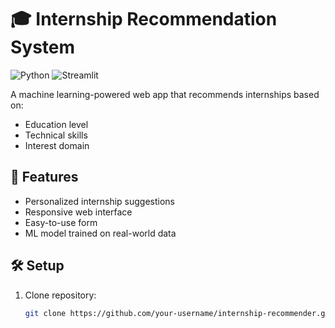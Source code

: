 # 🎓 Internship Recommendation System

![Python](https://img.shields.io/badge/python-3.8+-blue.svg)
![Streamlit](https://img.shields.io/badge/Streamlit-FF4B4B.svg?logo=streamlit&logoColor=white)

A machine learning-powered web app that recommends internships based on:
- Education level
- Technical skills
- Interest domain

## 🚀 Features
- Personalized internship suggestions
- Responsive web interface
- Easy-to-use form
- ML model trained on real-world data

## 🛠️ Setup
1. Clone repository:
   ```bash
   git clone https://github.com/your-username/internship-recommender.git
   